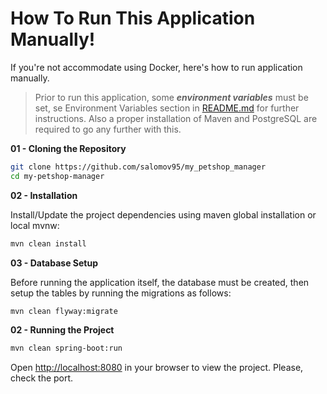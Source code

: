# How To Run This Application Manually!

If you're not accommodate using Docker, here's how to run application manually.

> Prior to run this application, some _**environment variables**_ must be set, se Environment Variables section in [README.md](README.md) for further instructions.
> Also a proper installation of Maven and PostgreSQL are required to go any further with this.

**01 - Cloning the Repository**

```bash
git clone https://github.com/salomov95/my_petshop_manager
cd my-petshop-manager
```

**02 - Installation**

Install/Update the project dependencies using maven global installation or local mvnw:

```bash
mvn clean install
```

**03 - Database Setup**

Before running the application itself, the database must be created, then setup the tables by running the migrations as follows:

```bash
mvn clean flyway:migrate
```

**02 - Running the Project**

```bash
mvn clean spring-boot:run
```

Open [http://localhost:8080](http://localhost:8080) in your browser to view the project.
Please, check the port.
